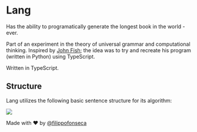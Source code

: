 # Lang

Has the ability to programatically generate the longest book in the world - ever.

Part of an experiment in the theory of universal grammar and computational thinking. Inspired by [John Fish](https://www.github.com/johnafish); the idea was to try and recreate his program (written in Python) using TypeScript.

Written in TypeScript.

## Structure

Lang utilizes the following basic sentence structure for its algorithm:

<img src="https://i.ibb.co/CtTSt4j/Untitled-Diagram.png" />

<br />

Made with ❤️ by [@filippofonseca](https://www.twitter.com/filippofonseca)
